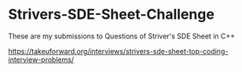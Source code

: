 # Strivers-SDE-Sheet-Challenge
These are my submissions to Questions of Striver's SDE Sheet in C++

https://takeuforward.org/interviews/strivers-sde-sheet-top-coding-interview-problems/
